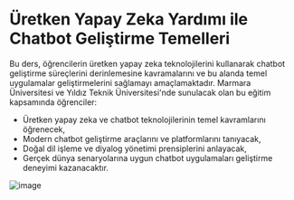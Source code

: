 # Üretken Yapay Zeka Yardımı ile Chatbot Geliştirme Temelleri

Bu ders, öğrencilerin üretken yapay zeka teknolojilerini kullanarak chatbot geliştirme süreçlerini derinlemesine kavramalarını ve bu alanda temel uygulamalar geliştirmelerini sağlamayı amaçlamaktadır. Marmara Üniversitesi ve Yıldız Teknik Üniversitesi'nde sunulacak olan bu eğitim kapsamında öğrenciler:

* Üretken yapay zeka ve chatbot teknolojilerinin temel kavramlarını öğrenecek,
* Modern chatbot geliştirme araçlarını ve platformlarını tanıyacak,
* Doğal dil işleme ve diyalog yönetimi prensiplerini anlayacak,
*    Gerçek dünya senaryolarına uygun chatbot uygulamaları geliştirme deneyimi kazanacaktır.

![image](https://github.com/user-attachments/assets/38a34bc1-cac8-427b-b8a2-23c6d002615b)
